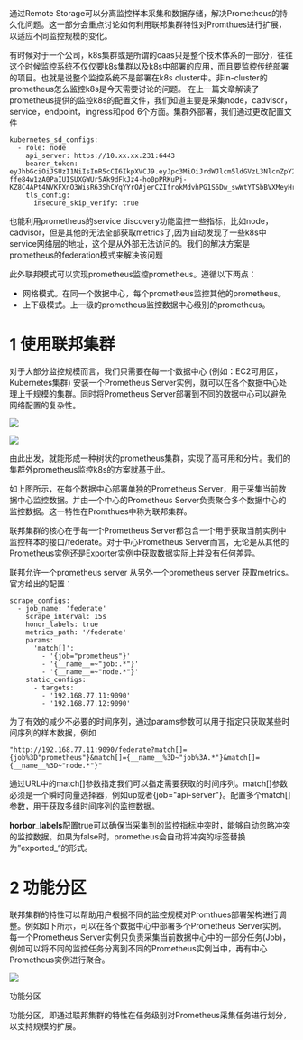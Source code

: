 
通过Remote Storage可以分离监控样本采集和数据存储，解决Prometheus的持久化问题。这一部分会重点讨论如何利用联邦集群特性对Promthues进行扩展，以适应不同监控规模的变化。

有时候对于一个公司，k8s集群或是所谓的caas只是整个技术体系的一部分，往往这个时候监控系统不仅仅要k8s集群以及k8s中部署的应用，而且要监控传统部署的项目。也就是说整个监控系统不是部署在k8s cluster中。非in-cluster的prometheus怎么监控k8s是今天需要讨论的问题。
在上一篇文章解读了prometheus提供的监控k8s的配置文件，我们知道主要是采集node，cadvisor，service，endpoint，ingress和pod 6个方面。集群外部署，我们通过更改配置文件

```
kubernetes_sd_configs:
  - role: node
    api_server: https://10.xx.xx.231:6443
    bearer_token: eyJhbGciOiJSUzI1NiIsInR5cCI6IkpXVCJ9.eyJpc3MiOiJrdWJlcm5ldGVzL3NlcnZpY2VhY2NvdW50Iiwia3ViZXJuZXRlcy5pby9zZXJ2aWNlYWNjb3VudC9uYW1lc3BhY2UiOiJrdWJlLXN5c3RlbSIsImt14dmTJfPP5XNYiwPBW-ffe84w1zA0PaIUISUXGWUr5Ak9dFkJz4-ho0pPRKuPj-KZ8C4APt4NVKFXnO3WisR63ShCYqYYrOAjerCZIfrokMdvhPG1S6Dw_swWtYTSbBVXMeyHrC9OqvXz3jdi4vnKYJgA
    tls_config:
      insecure_skip_verify: true
```

也能利用prometheus的service discovery功能监控一些指标，比如node，cadvisor，但是其他的无法全部获取metrics了,因为自动发现了一些k8s中service网络层的地址，这个是从外部无法访问的。我们的解决方案是prometheus的federation模式来解决该问题

此外联邦模式可以实现prometheus监控prometheus。遵循以下两点：
- 网格模式。在同一个数据中心，每个prometheus监控其他的prometheus。
- 上下级模式。上一级的prometheus监控数据中心级别的prometheus。
# 1 使用联邦集群

对于大部分监控规模而言，我们只需要在每一个数据中心 (例如：EC2可用区，Kubernetes集群) 安装一个Prometheus Server实例，就可以在各个数据中心处理上千规模的集群。同时将Prometheus Server部署到不同的数据中心可以避免网络配置的复杂性。

![](https://yunlzheng.gitbook.io/~gitbook/image?url=https%3A%2F%2F2416223964-files.gitbook.io%2F%7E%2Ffiles%2Fv0%2Fb%2Fgitbook-legacy-files%2Fo%2Fassets%252F-LBdoxo9EmQ0bJP2BuUi%252F-LVS55BPP8pCGOwigu4D%252F-LVS5AfNN1MfzdymIFH0%252Fprometheus_feradtion.png%3Fgeneration%3D1546676387737273%26alt%3Dmedia&width=768&dpr=4&quality=100&sign=7dfc5b6b&sv=1)

![](https://img2018.cnblogs.com/blog/1354564/201902/1354564-20190225185520782-1386148331.png)

由此出发，就能形成一种树状的prometheus集群，实现了高可用和分片。我们的集群外prometheus监控k8s的方案就基于此。


如上图所示，在每个数据中心部署单独的Prometheus Server，用于采集当前数据中心监控数据。并由一个中心的Prometheus Server负责聚合多个数据中心的监控数据。这一特性在Promthues中称为联邦集群。

联邦集群的核心在于每一个Prometheus Server都包含一个用于获取当前实例中监控样本的接口/federate。对于中心Prometheus Server而言，无论是从其他的Prometheus实例还是Exporter实例中获取数据实际上并没有任何差异。

联邦允许一个prometheus server 从另外一个prometheus server 获取metrics。官方给出的配置：

```
scrape_configs:
  - job_name: 'federate'
    scrape_interval: 15s
    honor_labels: true
    metrics_path: '/federate'
    params:
      'match[]':
        - '{job="prometheus"}'
        - '{__name__=~"job:.*"}'
        - '{__name__=~"node.*"}'
    static_configs:
      - targets:
        - '192.168.77.11:9090'
        - '192.168.77.12:9090'
```

为了有效的减少不必要的时间序列，通过params参数可以用于指定只获取某些时间序列的样本数据，例如

```
"http://192.168.77.11:9090/federate?match[]={job%3D"prometheus"}&match[]={__name__%3D~"job%3A.*"}&match[]={__name__%3D~"node.*"}"
```

通过URL中的match[]参数指定我们可以指定需要获取的时间序列。match[]参数必须是一个瞬时向量选择器，例如up或者{job="api-server"}。配置多个match[]参数，用于获取多组时间序列的监控数据。

**horbor_labels**配置true可以确保当采集到的监控指标冲突时，能够自动忽略冲突的监控数据。如果为false时，prometheus会自动将冲突的标签替换为”exported_“的形式。



# 2 功能分区

联邦集群的特性可以帮助用户根据不同的监控规模对Promthues部署架构进行调整。例如如下所示，可以在各个数据中心中部署多个Prometheus Server实例。每一个Prometheus Server实例只负责采集当前数据中心中的一部分任务(Job)，例如可以将不同的监控任务分离到不同的Prometheus实例当中，再有中心Prometheus实例进行聚合。

![](https://yunlzheng.gitbook.io/~gitbook/image?url=https%3A%2F%2F2416223964-files.gitbook.io%2F%7E%2Ffiles%2Fv0%2Fb%2Fgitbook-legacy-files%2Fo%2Fassets%252F-LBdoxo9EmQ0bJP2BuUi%252F-LVS55BPP8pCGOwigu4D%252F-LPufOxe8OObithx3ftP%252Fprometheus_feradtion_2.png%3Fgeneration%3D1546676377255440%26alt%3Dmedia&width=768&dpr=4&quality=100&sign=34ecd95&sv=1)

功能分区

功能分区，即通过联邦集群的特性在任务级别对Prometheus采集任务进行划分，以支持规模的扩展。


